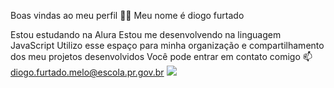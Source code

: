 Boas vindas ao meu perfil 💙💙
Meu nome é diogo furtado

Estou estudando na Alura
Estou me desenvolvendo na linguagem JavaScript
Utilizo esse espaço para minha organização e compartilhamento dos meu projetos desenvolvidos
Você pode entrar em contato comigo 📫
diogo.furtado.melo@escola.pr.gov.br
![](lihttps://pt.wallpapers.com/imagens-de-perfil-legaisnk)

